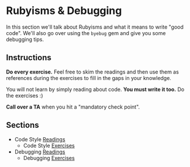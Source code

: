 # Rubyisms & Debugging

In this section we'll talk about Rubyisms and what it means to write "good code". We'll also go over using the `byebug` gem and give you some debugging tips.

## Instructions

**Do every exercise.**  Feel free to skim the readings and then use them as references during the exercises to fill in the gaps in your knowledge.

You will not learn by simply reading about code. **You must write it too.** Do the exercises :)

**Call over a TA** when you hit a "mandatory check point".

## Sections

* Code Style [Readings](./code_style_readings.md)
  * Code Style [Exercises](./code_style_exercises.md)
* Debugging [Readings](./debugging_readings.md)
  * Debugging [Exercises](./debugging_exercises.md)

